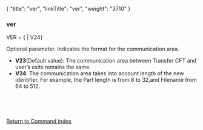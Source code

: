 {
    "title": "ver",
    "linkTitle": "ver",
    "weight": "3710"
}<span id="ver"></span>

### ver

VER = {
| V24}

Optional parameter. Indicates the format for the communication area.

-   **V23**(Default
    value): The communication area between  <span class="mc-variable axway_variables.Component_Short_Name variable">Transfer CFT</span> and user’s exits remains
    the same.
-   <span style="font-weight: bold;">V24</span>: The communication area takes into
    account length of the new identifier. For example, the Part length is
    from 8 to 32,and Filename from 64 to 512.

 

 

[Return to Command index](../../)
